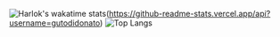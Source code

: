 ![Harlok's wakatime stats](https://github-readme-stats.vercel.app/api/wakatime?username=gutodidonato)(https://github-readme-stats.vercel.app/api?username=gutodidonato) ![Top Langs](https://github-readme-stats.vercel.app/api/top-langs/?username=gutodidonato&layout=donut-vertical)





